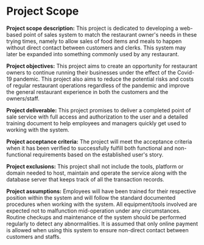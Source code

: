 # Project Scope

**Project scope description:**
This project is dedicated to developing a web-based point of sales system to match the restaurant owner's needs in these trying times, namely to allow sales of food items and meals to happen without direct contact between customers and clerks. This system may later be expanded into something commonly used by any restaurant.

 **Project objectives:**
This project aims to create an opportunity for restaurant owners to continue running their businesses under the effect of the Covid-19 pandemic. This project also aims to reduce the potential risks and costs of regular restaurant operations regardless of the pandemic and improve the general restaurant experience in both the customers and the owners/staff.

 **Project deliverable:**
This project promises to deliver a completed point of sale service with full access and authorization to the user and a detailed training document to help employees and managers quickly get used to working with the system. 

**Project acceptance criteria:**
The project will meet the acceptance criteria when it has been verified to successfully fulfill both functional and non-functional requirements based on the established user's story.

 **Project exclusions:**
This project shall not include the tools, platform or domain needed to host, maintain and operate the service along with the database server that keeps track of all the transaction records.

 **Project assumptions:**
Employees will have been trained for their respective position within the system and will follow the standard documented procedures when working with the system. All equipment/tools involved are expected not to malfunction mid-operation under any circumstances. Routine checkups and maintenance of the system should be performed regularly to detect any abnormalities. It is assumed that only online payment is allowed when using this system to ensure non-direct contact between customers and staffs.